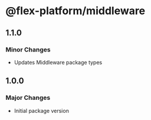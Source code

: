 # @flex-platform/middleware

## 1.1.0

### Minor Changes

- Updates Middleware package types

## 1.0.0

### Major Changes

- Initial package version
